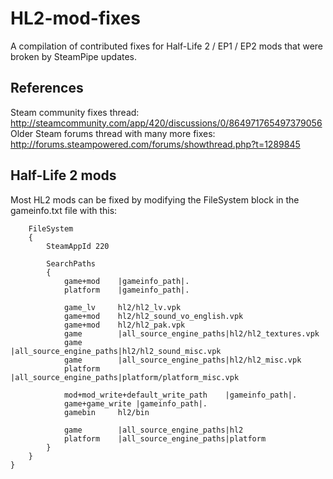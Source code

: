 HL2-mod-fixes
=============

A compilation of contributed fixes for Half-Life 2 / EP1 / EP2 mods that were broken by SteamPipe updates.

References
----------

Steam community fixes thread: http://steamcommunity.com/app/420/discussions/0/864971765497379056
Older Steam forums thread with many more fixes: http://forums.steampowered.com/forums/showthread.php?t=1289845

Half-Life 2 mods
----------------

Most HL2 mods can be fixed by modifying the FileSystem block in the gameinfo.txt file with this:

```
	FileSystem
	{
		SteamAppId 220

		SearchPaths
		{
			game+mod	|gameinfo_path|.
			platform	|gameinfo_path|.

			game_lv		hl2/hl2_lv.vpk
			game+mod	hl2/hl2_sound_vo_english.vpk
			game+mod	hl2/hl2_pak.vpk
			game		|all_source_engine_paths|hl2/hl2_textures.vpk
			game		|all_source_engine_paths|hl2/hl2_sound_misc.vpk
			game		|all_source_engine_paths|hl2/hl2_misc.vpk
			platform	|all_source_engine_paths|platform/platform_misc.vpk

			mod+mod_write+default_write_path	|gameinfo_path|.
			game+game_write	|gameinfo_path|.
			gamebin		hl2/bin

			game		|all_source_engine_paths|hl2
			platform	|all_source_engine_paths|platform
		}
	}
}
```
